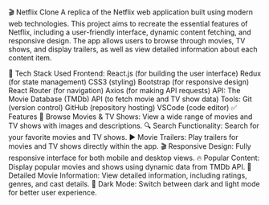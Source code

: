 🎬 Netflix Clone
A replica of the Netflix web application built using modern web technologies. This project aims to recreate the essential features of Netflix, including a user-friendly interface, dynamic content fetching, and responsive design. The app allows users to browse through movies, TV shows, and display trailers, as well as view detailed information about each content item.

🚀 Tech Stack Used
Frontend:
React.js (for building the user interface)
Redux (for state management)
CSS3 (styling)
Bootstrap (for responsive design)
React Router (for navigation)
Axios (for making API requests)
API:
The Movie Database (TMDb) API (to fetch movie and TV show data)
Tools:
Git (version control)
GitHub (repository hosting)
VSCode (code editor)
✅ Features
🎥 Browse Movies & TV Shows: View a wide range of movies and TV shows with images and descriptions.
🔍 Search Functionality: Search for your favorite movies and TV shows.
▶️ Movie Trailers: Play trailers for movies and TV shows directly within the app.
🎬 Responsive Design: Fully responsive interface for both mobile and desktop views.
🔥 Popular Content: Display popular movies and shows using dynamic data from TMDb API.
📄 Detailed Movie Information: View detailed information, including ratings, genres, and cast details.
🌙 Dark Mode: Switch between dark and light mode for better user experience.
